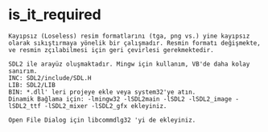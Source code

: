 # is_it_required

    Kayıpsız (Loseless) resim formatlarını (tga, png vs.) yine kayıpsız olarak sıkıştırmaya yönelik bir çalışmadır. Resmin formatı değişmekte, ve resmin zçılabilmesi için geri çevirlesi gerekmektedir.
    
    SDL2 ile arayüz oluşmaktadır. Mingw için kullanım, VB'de daha kolay sanırım.
    INC: SDL2/include/SDL.H
    LIB: SDL2/LIB
    BIN: *.dll' leri projeye ekle veya system32'ye atın.
    Dinamik Bağlama için: -lmingw32 -lSDL2main -lSDL2 -lSDL2_image -lSDL2_ttf -lSDL2_mixer -lSDL2_gfx ekleyiniz. 
    
    Open File Dialog için libcommdlg32 'yi de ekleyiniz.
    
